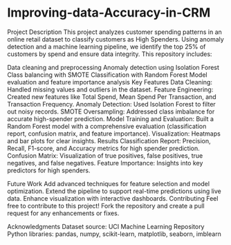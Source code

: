 # Improving-data-Accuracy-in-CRM
Project Description
This project analyzes customer spending patterns in an online retail dataset to classify customers as High Spenders. Using anomaly detection and a machine learning pipeline, we identify the top 25% of customers by spend and ensure data integrity. This repository includes:

Data cleaning and preprocessing
Anomaly detection using Isolation Forest
Class balancing with SMOTE
Classification with Random Forest
Model evaluation and feature importance analysis
Key Features
Data Cleaning: Handled missing values and outliers in the dataset.
Feature Engineering: Created new features like Total Spend, Mean Spend Per Transaction, and Transaction Frequency.
Anomaly Detection: Used Isolation Forest to filter out noisy records.
SMOTE Oversampling: Addressed class imbalance for accurate high-spender prediction.
Model Training and Evaluation: Built a Random Forest model with a comprehensive evaluation (classification report, confusion matrix, and feature importance).
Visualization: Heatmaps and bar plots for clear insights.
Results
Classification Report:
Precision, Recall, F1-score, and Accuracy metrics for high spender prediction.
Confusion Matrix:
Visualization of true positives, false positives, true negatives, and false negatives.
Feature Importance:
Insights into key predictors for high spenders.

Future Work
Add advanced techniques for feature selection and model optimization.
Extend the pipeline to support real-time predictions using live data.
Enhance visualization with interactive dashboards.
Contributing
Feel free to contribute to this project! Fork the repository and create a pull request for any enhancements or fixes.

Acknowledgments
Dataset source: UCI Machine Learning Repository
Python libraries: pandas, numpy, scikit-learn, matplotlib, seaborn, imblearn
